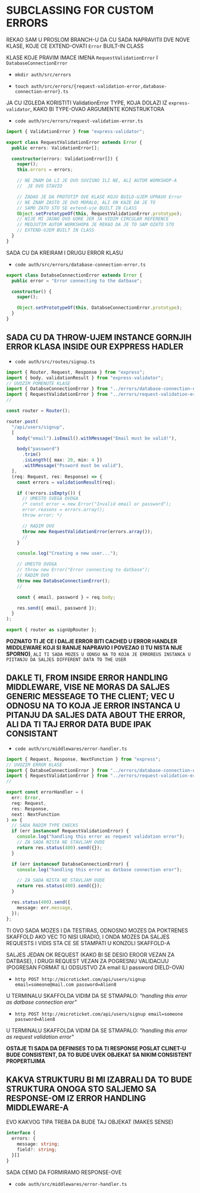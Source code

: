 # SUBCLASSING FOR CUSTOM ERRORS

REKAO SAM U PROSLOM BRANCH-U DA CU SADA NAPRAVITII DVE NOVE KLASE, KOJE CE EXTEND-OVATI `Error` BUILT-IN CLASS

KLASE KOJE PRAVIM IMACE IMENA `RequestValidationError` I `DatabaseConnectionError`

- `mkdir auth/src/errors`

- `touch auth/src/errors/{request-validation-error,database-connection-error}.ts`

JA CU IZGLEDA KORISTITI ValidationError TYPE, KOJA DOLAZI IZ `express-validator`, KAKO BI TYPE-OVAO ARGUMENTE KONSTRUKTORA

- `code auth/src/errors/request-validation-error.ts`

```ts
import { ValidationError } from "express-validator";

export class RequestValidationError extends Error {
  public errors: ValidationError[];

  constructor(errors: ValidationError[]) {
    super();
    this.errors = errors;

    // NE ZNAM DA LI JE OVO SUVISNO ILI NE, ALI AUTOR WORKSHOP-A
    //  JE OVO STAVIO

    // ZADAO JE DA PROTOTIP OVE KLASE KOJU BUILD-UJEM UPRAVO Error
    // NE ZNAM ZASTO JE OVO MORALO, ALI ON KAZE DA JE TO
    // SAMO ZATO STO SE extend-uje BUILT IN CLASS
    Object.setPrototypeOf(this, RequestValidationError.prototype);
    // NIJE MI JASNO OVO GORE JER JA VIDIM CIRCULAR REFERENCE
    // MEDJUTIM AUTOR WORKSHOPA JE REKAO DA JE TO SAM OZATO STO
    // EXTEND-UJEM BUILT IN CLASS
  }
}
```

SADA CU DA KREIRAM I DRUGU ERROR KLASU

- `code auth/src/errors/database-connection-error.ts`

```ts
export class DatabseConnectionError extends Error {
  public error = "Error connecting to the datbase";

  constructor() {
    super();

    Object.setPrototypeOf(this, DatabseConnectionError.prototype);
  }
}

```

## SADA CU DA THROW-UJEM INSTANCE GORNJIH ERROR KLASA INSIDE OUR EXPPRESS HADLER

- `code auth/src/routes/signup.ts`

```ts
import { Router, Request, Response } from "express";
import { body, validationResult } from "express-validator";
// UVOZIM POMENUTE KLASE
import { DatabseConnectionError } from "../errors/database-connection-error";
import { RequestValidationError } from "../errors/request-validation-error";
//

const router = Router();

router.post(
  "/api/users/signup",
  [
    body("email").isEmail().withMessage("Email must be valid!"),

    body("password")
      .trim()
      .isLength({ max: 20, min: 4 })
      .withMessage("Pssword must be valid"),
  ],
  (req: Request, res: Response) => {
    const errors = validationResult(req);

    if (!errors.isEmpty()) {
      // UMESTO SVEGA OVOGA
      /* const error = new Error("Invalid email or password");
      error.reasons = errors.array();
      throw error; */

      // RADIM OVO
      throw new RequestValidationError(errors.array());
      //
    }

    console.log("Creating a new user...");

    // UMESTO OVOGA
    // throw new Error("Error connecting to datbase");
    // RADIM OVO
    throw new DatabseConnectionError();
    //

    const { email, password } = req.body;

    res.send({ email, password });
  }
);

export { router as signUpRouter };

```

**POZNATO TI JE CE I DALJE ERROR BITI CACHED U ERROR HANDLER MIDDLEWARE KOJI SI RANIJE NAPRAVIO I POVEZAO (I TU NISTA NIJE SPORNO)**, `ALI TI SADA MOZES U ODNSU NA TO KOJA JE ERROREUS INSTANCA U PIITANJU DA SALJES DIFFERENT DATA TO THE USER`

## DAKLE TI, FROM INSIDE ERROR HANDLING MIDDLEWARE, VISE NE MORAS DA SALJES GENERIC MESSEAGE TO THE CLIENT; VEC U ODNOSU NA TO KOJA JE ERROR INSTANCA U PITANJU DA SALJES DATA ABOUT THE ERROR, ALI DA TI TAJ ERROR DATA BUDE IPAK CONSISTANT

- `code auth/src/middlewares/error-handler.ts`

```ts
import { Request, Response, NextFunction } from "express";
// UVOZIM ERROR KLASE
import { DatabseConnectionError } from "../errors/database-connection-error";
import { RequestValidationError } from "../errors/request-validation-error";
//

export const errorHandler = (
  err: Error,
  req: Request,
  res: Response,
  next: NextFunction
) => {
  // SADA RADIM TYPE CHECKS
  if (err instanceof RequestValidationError) {
    console.log("handling this error as request validation error");
    // ZA SADA NISTA NE STAVLJAM OVDE
    return res.status(400).send({});
  }

  if (err instanceof DatabseConnectionError) {
    console.log("handling this error as datbase connection eror");

    // ZA SADA NISTA NE STAVLJAM OVDE
    return res.status(400).send({});
  }

  res.status(400).send({
    message: err.message,
  });
};

```

TI OVO SADA MOZES I DA TESTIRAS, ODNOSNO MOZES DA POKTRENES SKAFFOLD AKO VEC TO NISI URADIO, I ONDA MOZES DA SALJES REQUESTS I VIDIS STA CE SE STAMPATI U KONZOLI SKAFFOLD-A

SALJES JEDAN OK REQUEST (KAKO BI SE DESIO EROOR VEZAN ZA DATBASE), I DRUGI REQUEST VEZAN ZA POGRESNU VALIDACIJU (POGRESAN FORMAT ILI ODSUSTVO ZA email ILI password DIELD-OVA)

- `http POST http://microticket.com/api/users/signup email=someone@mail.com password=Alien8`

U TERMINALU SKAFFOLDA VIDIM DA SE STMAPALO: *"handling this error as datbase connection eror"*

- `http POST http://microticket.com/api/users/signup email=someone password=Alien8`

U TERMINALU SKAFFOLDA VIDIM DA SE STMAPALO: *"handling this error as request validation error"*

**OSTAJE TI SADA DA DEFINISES TO DA TI RESPONSE POSLAT CLINET-U BUDE CONSISTENT, DA TO BUDE UVEK OBJEKAT SA NIKIM CONSISTENT PROPERTIJIMA**

## KAKVA STRUKTURU BI MI IZABRALI DA TO BUDE STRUKTURA ONOGA STO SALJEMO SA RESPONSE-OM IZ ERROR HANDLING MIDDLEWARE-A

EVO KAKVOG TIPA TREBA DA BUDE TAJ OBJEKAT (MAKES SENSE)

```ts
interface {
  errors: {
    message: string;
    field?: string;
  }[]
}
```

SADA CEMO DA FORMIRAMO RESPONSE-OVE

- `code auth/src/middlewares/error-handler.ts`

```ts

```

